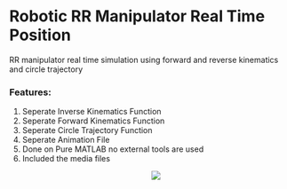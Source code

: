 # Robotic RR Manipulator Real Time Position
 RR manipulator real time simulation using forward and reverse kinematics and circle trajectory
 <h3>Features:</h3>
 <ol>
 <li>Seperate Inverse Kinematics Function</li>
 <li>Seperate Forward Kinematics Function</li>
 <li>Seperate Circle Trajectory  Function</li>
 <li>Seperate Animation File</li>
 <li>Done on Pure MATLAB no external tools are used</li>
 <li>Included the media files</li>
 <p align="center"> <img src="https://media.tenor.com/dCP7OIQWjBcAAAAM/im-a-robot-robot.gif"/></p>
 
